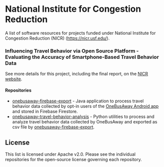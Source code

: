 # National Institute for Congestion Reduction

A list of software resources for projects funded under National Institute for Congestion Reduction (NICR) (https://nicr.usf.edu/).

### Influencing Travel Behavior via Open Source Platform - Evaluating the Accuracy of Smartphone-Based Travel Behavior Data

See more details for this project, including the final report, on the [NICR website](https://nicr.usf.edu/2020/12/11/3-1-influencing-travel-behavior-via-open-source-platform/).

#### Repositories
* [onebusaway-firebase-export](https://github.com/CUTR-at-USF/onebusaway-firebase-export) - Java application to process travel behavior data collected by opt-in users of the [OneBusAway Android app](https://github.com/OneBusAway/onebusaway-android) and stored in Firebase Firestore.
* [onebusaway-travel-behavior-analysis](https://github.com/CUTR-at-USF/onebusaway-travel-behavior-analysis) - Python utilities to process and analyze travel behavior data collected by OneBusAway and exported as csv file by [onebusaway-firebase-export](https://github.com/CUTR-at-USF/onebusaway-firebase-export).

## License

This list is licensed under Apache v2.0. Please see the individual repositories for the open-source license governing each repository.
